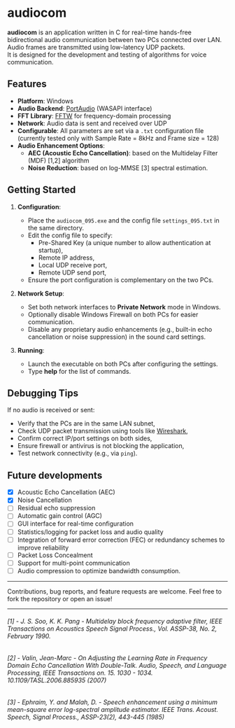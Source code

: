 # audiocom
**audiocom** is an application written in C for real-time hands-free bidirectional audio communication between two PCs connected over LAN. Audio frames are transmitted using low-latency UDP packets.
<br>It is designed for the development and testing of algorithms for voice communication.

## Features

- **Platform**: Windows
- **Audio Backend**: [PortAudio](http://www.portaudio.com/) (WASAPI interface)
- **FFT Library**: [FFTW](http://www.fftw.org/) for frequency-domain processing
- **Network**: Audio data is sent and received over UDP
- **Configurable**: All parameters are set via a `.txt` configuration file (currently tested only with Sample Rate = 8kHz and Frame size = 128)
- **Audio Enhancement Options**:
  - **AEC (Acoustic Echo Cancellation)**: based on the Multidelay Filter (MDF) [1,2] algorithm
  - **Noise Reduction**: based on log-MMSE [3] spectral estimation.

## Getting Started

1. **Configuration**:
   - Place the `audiocom_095.exe` and the config file `settings_095.txt` in the same directory.
   - Edit the config file to specify:
     - Pre-Shared Key (a unique number to allow authentication at startup),
     - Remote IP address,
     - Local UDP receive port,
     - Remote UDP send port,
   - Ensure the port configuration is complementary on the two PCs.

2. **Network Setup**:
   - Set both network interfaces to **Private Network** mode in Windows.
   - Optionally disable Windows Firewall on both PCs for easier communication.
   - Disable any proprietary audio enhancements (e.g., built-in echo cancellation or noise suppression) in the sound card settings.

3. **Running**:
   - Launch the executable on both PCs after configuring the settings.
   - Type **help** for the list of commands.

## Debugging Tips

If no audio is received or sent:
  - Verify that the PCs are in the same LAN subnet,
  - Check UDP packet transmission using tools like [Wireshark](https://www.wireshark.org/),
  - Confirm correct IP/port settings on both sides,
  - Ensure firewall or antivirus is not blocking the application,
  - Test network connectivity (e.g., via `ping`).

## Future developments

- [x] Acoustic Echo Cancellation (AEC)  
- [x] Noise Cancellation
- [ ] Residual echo suppression 
- [ ] Automatic gain control (AGC)  
- [ ] GUI interface for real-time configuration  
- [ ] Statistics/logging for packet loss and audio quality
- [ ] Integration of forward error correction (FEC) or redundancy schemes to improve reliability
- [ ] Packet Loss Concealment
- [ ] Support for multi-point communication
- [ ] Audio compression to optimize bandwidth consumption.

---

Contributions, bug reports, and feature requests are welcome. Feel free to fork the repository or open an issue!

---
###### [1] - J. S. Soo, K. K. Pang - Multidelay block frequency adaptive filter,  IEEE Transactions on Acoustics Speech Signal Process., Vol. ASSP-38, No. 2, February 1990.
###### [2] - Valin, Jean-Marc - On Adjusting the Learning Rate in Frequency Domain Echo Cancellation With Double-Talk. Audio, Speech, and Language Processing, IEEE Transactions on. 15. 1030 - 1034. 10.1109/TASL.2006.885935 (2007)
###### [3] - Ephraim, Y. and Malah, D. - Speech enhancement using a minimum mean-square error log-spectral amplitude estimator. IEEE Trans. Acoust. Speech, Signal Process., ASSP-23(2), 443-445 (1985)


